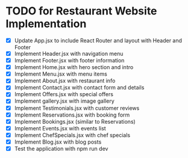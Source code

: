 # TODO for Restaurant Website Implementation

- [x] Update App.jsx to include React Router and layout with Header and Footer
- [x] Implement Header.jsx with navigation menu
- [x] Implement Footer.jsx with footer information
- [x] Implement Home.jsx with hero section and intro
- [x] Implement Menu.jsx with menu items
- [x] Implement About.jsx with restaurant info
- [x] Implement Contact.jsx with contact form and details
- [x] Implement Offers.jsx with special offers
- [x] Implement gallery.jsx with image gallery
- [x] Implement Testimonials.jsx with customer reviews
- [x] Implement Reservations.jsx with booking form
- [x] Implement Bookings.jsx (similar to Reservations)
- [x] Implement Events.jsx with events list
- [x] Implement ChefSpecials.jsx with chef specials
- [x] Implement Blog.jsx with blog posts
- [x] Test the application with npm run dev
